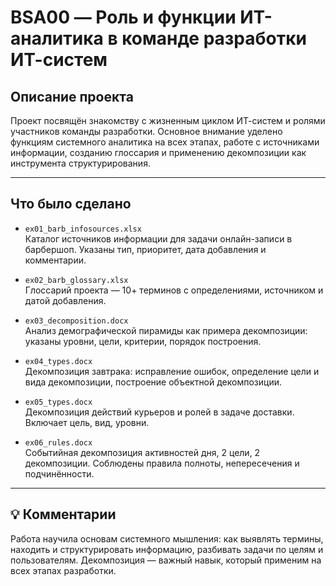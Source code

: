 # BSA00 — Роль и функции ИТ-аналитика в команде разработки ИТ-систем

## Описание проекта

Проект посвящён знакомству с жизненным циклом ИТ-систем и ролями участников команды разработки. Основное внимание уделено функциям системного аналитика на всех этапах, работе с источниками информации, созданию глоссария и применению декомпозиции как инструмента структурирования.

---

## Что было сделано

- `ex01_barb_infosources.xlsx`  
  Каталог источников информации для задачи онлайн-записи в барбершоп. Указаны тип, приоритет, дата добавления и комментарии.

- `ex02_barb_glossary.xlsx`  
  Глоссарий проекта — 10+ терминов с определениями, источником и датой добавления.

- `ex03_decomposition.docx`  
  Анализ демографической пирамиды как примера декомпозиции: указаны уровни, цели, критерии, порядок построения.

- `ex04_types.docx`  
  Декомпозиция завтрака: исправление ошибок, определение цели и вида декомпозиции, построение объектной декомпозиции.

- `ex05_types.docx`  
  Декомпозиция действий курьеров и ролей в задаче доставки. Включает цель, вид, уровни.

- `ex06_rules.docx`  
  Событийная декомпозиция активностей дня, 2 цели, 2 декомпозиции. Соблюдены правила полноты, непересечения и подчинённости.

---

## 💡 Комментарии

Работа научила основам системного мышления: как выявлять термины, находить и структурировать информацию, разбивать задачи по целям и пользователям. Декомпозиция — важный навык, который применим на всех этапах разработки.

